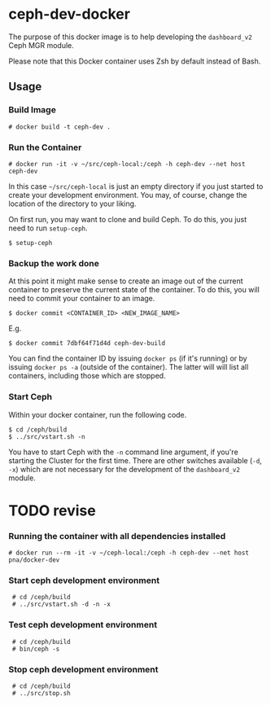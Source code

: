 # ceph-dev-docker

The purpose of this docker image is to help developing the `dashboard_v2` Ceph
MGR module.

Please note that this Docker container uses Zsh by default instead of Bash.

## Usage

### Build Image

    # docker build -t ceph-dev .

### Run the Container

    # docker run -it -v ~/src/ceph-local:/ceph -h ceph-dev --net host ceph-dev

In this case `~/src/ceph-local` is just an empty directory if you just started
to create your development environment.  You may, of course, change the
location of the directory to your liking.

On first run, you may want to clone and build Ceph.  To do this, you just need
to run `setup-ceph`.

    $ setup-ceph

### Backup the work done

At this point it might make sense to create an image out of the current
container to preserve the current state of the container.  To do this, you will
need to commit your container to an image.

    $ docker commit <CONTAINER_ID> <NEW_IMAGE_NAME>

E.g.

    $ docker commit 7dbf64f71d4d ceph-dev-build

You can find the container ID by issuing `docker ps` (if it's running) or by
issuing `docker ps -a` (outside of the container).  The latter will will list
all containers, including those which are stopped.

### Start Ceph

Within your docker container, run the following code.

    $ cd /ceph/build
    $ ../src/vstart.sh -n

You have to start Ceph with the `-n` command line argument, if you're
starting the Cluster for the first time.  There are other switches available
(`-d`, `-x`) which are not necessary for the development of the `dashboard_v2`
module.

# TODO revise

### Running the container with all dependencies installed

    # docker run --rm -it -v ~/ceph-local:/ceph -h ceph-dev --net host pna/docker-dev

### Start ceph development environment

     # cd /ceph/build
     # ../src/vstart.sh -d -n -x

### Test ceph development environment

     # cd /ceph/build
     # bin/ceph -s

### Stop ceph development environment

     # cd /ceph/build
     # ../src/stop.sh


